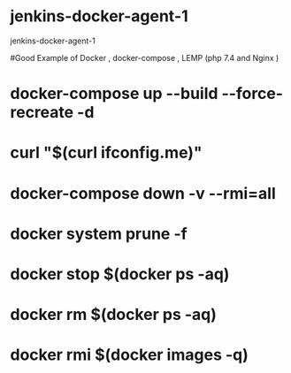 # jenkins-docker-agent-1
jenkins-docker-agent-1


#Good Example of Docker , docker-compose , LEMP (php 7.4 and Nginx )


# docker-compose up --build --force-recreate -d
# curl  "$(curl ifconfig.me)"
# docker-compose down -v --rmi=all
# docker system prune -f
# docker stop $(docker ps -aq)
# docker rm $(docker ps -aq)
# docker rmi $(docker images -q)
